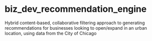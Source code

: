 # biz_dev_recommendation_engine
Hybrid content-based, collaborative filtering approach to generating recommendations for businesses looking to open/expand in an urban location, using data from the City of Chicago
